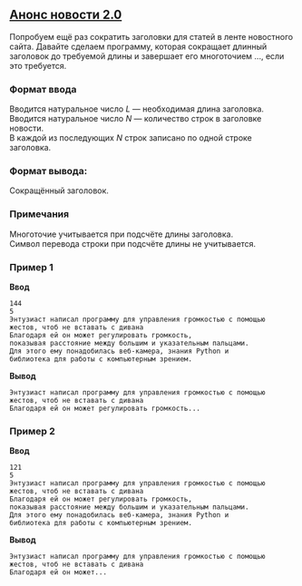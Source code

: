 ## [Анонс новости 2.0](../../../solutions/3.1/31_p.py)

Попробуем ещё раз сократить заголовки для статей в ленте новостного сайта. Давайте сделаем программу, которая сокращает длинный заголовок до требуемой длины и завершает его многоточием ..., если это требуется.

### Формат ввода

Вводится натуральное число $L$ — необходимая длина заголовка.\
Вводится натуральное число $N$ — количество строк в заголовке новости.\
В каждой из последующих $N$ строк записано по одной строке заголовка.

### Формат вывода:

Сокращённый заголовок.

### Примечания

Многоточие учитывается при подсчёте длины заголовка.\
Символ перевода строки при подсчёте длины не учитывается.

### Пример 1

**Ввод**
```plaintext
144
5
Энтузиаст написал программу для управления громкостью с помощью жестов, чтоб не вставать с дивана
Благодаря ей он может регулировать громкость,
показывая расстояние между большим и указательным пальцами.
Для этого ему понадобилась веб-камера, знания Python и
библиотека для работы с компьютерным зрением.
```

**Вывод**
```plaintext
Энтузиаст написал программу для управления громкостью с помощью жестов, чтоб не вставать с дивана
Благодаря ей он может регулировать громкость...
```

### Пример 2

**Ввод**
```plaintext
121
5
Энтузиаст написал программу для управления громкостью с помощью жестов, чтоб не вставать с дивана
Благодаря ей он может регулировать громкость,
показывая расстояние между большим и указательным пальцами.
Для этого ему понадобилась веб-камера, знания Python и
библиотека для работы с компьютерным зрением.
```

**Вывод**
```plaintext
Энтузиаст написал программу для управления громкостью с помощью жестов, чтоб не вставать с дивана
Благодаря ей он может...
```